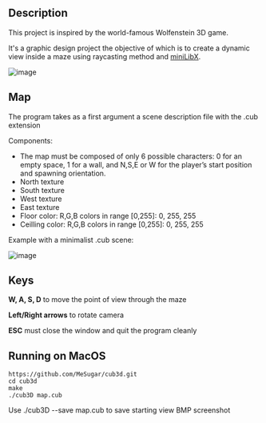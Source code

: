 ## Description

This project is inspired by the world-famous Wolfenstein 3D game. 

It's a graphic design project the objective of which is to create a dynamic view inside a maze using raycasting method and [miniLibX](https://github.com/42Paris/minilibx-linux).

![image](https://user-images.githubusercontent.com/75207011/156620804-93d31a0f-c760-44d3-818b-954f0aab3468.png)

## Map
The program takes as a first argument a scene description file with the .cub extension

Components:
- The map must be composed of only 6 possible characters: 0 for an empty space, 1 for a wall, and N,S,E or W for the player’s start position and spawning orientation.
- North texture
- South texture
- West texture
- East texture
- Floor color: R,G,B colors in range [0,255]: 0, 255, 255
- Ceilling color: R,G,B colors in range [0,255]: 0, 255, 255

Example with a minimalist .cub scene:

![image](https://user-images.githubusercontent.com/75207011/156571193-f8240308-822a-4ba4-a6b2-aad628b8cc94.png)


## Keys
**W, A, S, D** to move the point of view through the maze

**Left/Right arrows** to rotate camera

**ESC** must close the window and quit the program cleanly

## Running on MacOS
```
https://github.com/MeSugar/cub3d.git
cd cub3d
make
./cub3D map.cub 
```

Use ./cub3D --save map.cub to save starting view BMP screenshot
